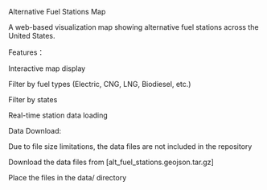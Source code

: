 Alternative Fuel Stations Map

A web-based visualization map showing alternative fuel stations across the United States.


Features：

Interactive map display

Filter by fuel types (Electric, CNG, LNG, Biodiesel, etc.)

Filter by states

Real-time station data loading


Data Download:

Due to file size limitations, the data files are not included in the repository

Download the data files from [alt_fuel_stations.geojson.tar.gz]

Place the files in the data/ directory
